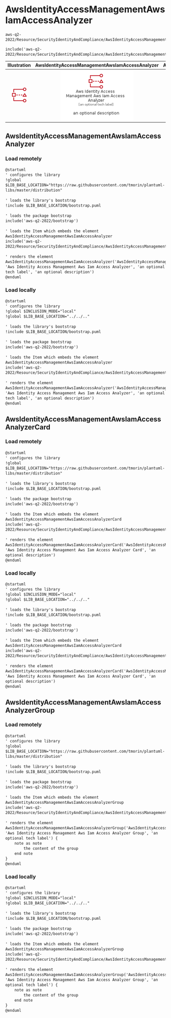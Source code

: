 # AwsIdentityAccessManagementAwsIamAccessAnalyzer


```text
aws-q2-2022/Resource/SecurityIdentityAndCompliance/AwsIdentityAccessManagementAwsIamAccessAnalyzer
```

```text
include('aws-q2-2022/Resource/SecurityIdentityAndCompliance/AwsIdentityAccessManagementAwsIamAccessAnalyzer')
```



| Illustration | AwsIdentityAccessManagementAwsIamAccessAnalyzer | AwsIdentityAccessManagementAwsIamAccessAnalyzerCard | AwsIdentityAccessManagementAwsIamAccessAnalyzerGroup |
| :---: | :---: | :---: | :---: |
| ![illustration for Illustration](../../../aws-q2-2022/Resource/SecurityIdentityAndCompliance/AwsIdentityAccessManagementAwsIamAccessAnalyzer.png) | ![illustration for AwsIdentityAccessManagementAwsIamAccessAnalyzer](../../../aws-q2-2022/Resource/SecurityIdentityAndCompliance/AwsIdentityAccessManagementAwsIamAccessAnalyzer.Local.png) | ![illustration for AwsIdentityAccessManagementAwsIamAccessAnalyzerCard](../../../aws-q2-2022/Resource/SecurityIdentityAndCompliance/AwsIdentityAccessManagementAwsIamAccessAnalyzerCard.Local.png) | ![illustration for AwsIdentityAccessManagementAwsIamAccessAnalyzerGroup](../../../aws-q2-2022/Resource/SecurityIdentityAndCompliance/AwsIdentityAccessManagementAwsIamAccessAnalyzerGroup.Local.png) |




## AwsIdentityAccessManagementAwsIamAccessAnalyzer

### Load remotely
```plantuml
@startuml
' configures the library
!global $LIB_BASE_LOCATION="https://raw.githubusercontent.com/tmorin/plantuml-libs/master/distribution"

' loads the library's bootstrap
!include $LIB_BASE_LOCATION/bootstrap.puml

' loads the package bootstrap
include('aws-q2-2022/bootstrap')

' loads the Item which embeds the element AwsIdentityAccessManagementAwsIamAccessAnalyzer
include('aws-q2-2022/Resource/SecurityIdentityAndCompliance/AwsIdentityAccessManagementAwsIamAccessAnalyzer')

' renders the element
AwsIdentityAccessManagementAwsIamAccessAnalyzer('AwsIdentityAccessManagementAwsIamAccessAnalyzer', 'Aws Identity Access Management Aws Iam Access Analyzer', 'an optional tech label', 'an optional description')
@enduml
```

### Load locally
```plantuml
@startuml
' configures the library
!global $INCLUSION_MODE="local"
!global $LIB_BASE_LOCATION="../../.."

' loads the library's bootstrap
!include $LIB_BASE_LOCATION/bootstrap.puml

' loads the package bootstrap
include('aws-q2-2022/bootstrap')

' loads the Item which embeds the element AwsIdentityAccessManagementAwsIamAccessAnalyzer
include('aws-q2-2022/Resource/SecurityIdentityAndCompliance/AwsIdentityAccessManagementAwsIamAccessAnalyzer')

' renders the element
AwsIdentityAccessManagementAwsIamAccessAnalyzer('AwsIdentityAccessManagementAwsIamAccessAnalyzer', 'Aws Identity Access Management Aws Iam Access Analyzer', 'an optional tech label', 'an optional description')
@enduml
```

## AwsIdentityAccessManagementAwsIamAccessAnalyzerCard

### Load remotely
```plantuml
@startuml
' configures the library
!global $LIB_BASE_LOCATION="https://raw.githubusercontent.com/tmorin/plantuml-libs/master/distribution"

' loads the library's bootstrap
!include $LIB_BASE_LOCATION/bootstrap.puml

' loads the package bootstrap
include('aws-q2-2022/bootstrap')

' loads the Item which embeds the element AwsIdentityAccessManagementAwsIamAccessAnalyzerCard
include('aws-q2-2022/Resource/SecurityIdentityAndCompliance/AwsIdentityAccessManagementAwsIamAccessAnalyzer')

' renders the element
AwsIdentityAccessManagementAwsIamAccessAnalyzerCard('AwsIdentityAccessManagementAwsIamAccessAnalyzerCard', 'Aws Identity Access Management Aws Iam Access Analyzer Card', 'an optional description')
@enduml
```

### Load locally
```plantuml
@startuml
' configures the library
!global $INCLUSION_MODE="local"
!global $LIB_BASE_LOCATION="../../.."

' loads the library's bootstrap
!include $LIB_BASE_LOCATION/bootstrap.puml

' loads the package bootstrap
include('aws-q2-2022/bootstrap')

' loads the Item which embeds the element AwsIdentityAccessManagementAwsIamAccessAnalyzerCard
include('aws-q2-2022/Resource/SecurityIdentityAndCompliance/AwsIdentityAccessManagementAwsIamAccessAnalyzer')

' renders the element
AwsIdentityAccessManagementAwsIamAccessAnalyzerCard('AwsIdentityAccessManagementAwsIamAccessAnalyzerCard', 'Aws Identity Access Management Aws Iam Access Analyzer Card', 'an optional description')
@enduml
```

## AwsIdentityAccessManagementAwsIamAccessAnalyzerGroup

### Load remotely
```plantuml
@startuml
' configures the library
!global $LIB_BASE_LOCATION="https://raw.githubusercontent.com/tmorin/plantuml-libs/master/distribution"

' loads the library's bootstrap
!include $LIB_BASE_LOCATION/bootstrap.puml

' loads the package bootstrap
include('aws-q2-2022/bootstrap')

' loads the Item which embeds the element AwsIdentityAccessManagementAwsIamAccessAnalyzerGroup
include('aws-q2-2022/Resource/SecurityIdentityAndCompliance/AwsIdentityAccessManagementAwsIamAccessAnalyzer')

' renders the element
AwsIdentityAccessManagementAwsIamAccessAnalyzerGroup('AwsIdentityAccessManagementAwsIamAccessAnalyzerGroup', 'Aws Identity Access Management Aws Iam Access Analyzer Group', 'an optional tech label') {
    note as note
        the content of the group
    end note
}
@enduml
```

### Load locally
```plantuml
@startuml
' configures the library
!global $INCLUSION_MODE="local"
!global $LIB_BASE_LOCATION="../../.."

' loads the library's bootstrap
!include $LIB_BASE_LOCATION/bootstrap.puml

' loads the package bootstrap
include('aws-q2-2022/bootstrap')

' loads the Item which embeds the element AwsIdentityAccessManagementAwsIamAccessAnalyzerGroup
include('aws-q2-2022/Resource/SecurityIdentityAndCompliance/AwsIdentityAccessManagementAwsIamAccessAnalyzer')

' renders the element
AwsIdentityAccessManagementAwsIamAccessAnalyzerGroup('AwsIdentityAccessManagementAwsIamAccessAnalyzerGroup', 'Aws Identity Access Management Aws Iam Access Analyzer Group', 'an optional tech label') {
    note as note
        the content of the group
    end note
}
@enduml
```

